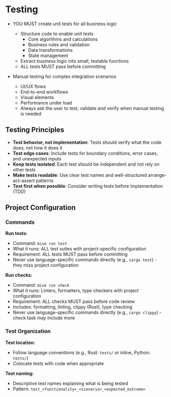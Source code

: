 # Testing

- YOU MUST create unit tests for all business logic
  - Structure code to enable unit tests
    - Core algorithms and calculations
    - Business rules and validation
    - Data transformations
    - State management
  - Extract business logic into small, testable functions
  - ALL tests MUST pass before committing

- Manual testing for complex integration scenarios
  - UI/UX flows
  - End-to-end workflows
  - Visual elements
  - Performance under load
  - Always ask the user to test, validate and verify when manual testing is needed

## Testing Principles

- **Test behavior, not implementation**: Tests should verify what the code does, not how it does it
- **Test edge cases**: Include tests for boundary conditions, error cases, and unexpected inputs
- **Keep tests isolated**: Each test should be independent and not rely on other tests
- **Make tests readable**: Use clear test names and well-structured arrange-act-assert patterns
- **Test first when possible**: Consider writing tests before implementation (TDD)

## Project Configuration

### Commands

**Run tests:**
- Command: `mise run test`
- What it runs: ALL test suites with project-specific configuration
- Requirement: ALL tests MUST pass before committing
- Never use language-specific commands directly (e.g., `cargo test`) - they miss project configuration

**Run checks:**
- Command: `mise run check`
- What it runs: Linters, formatters, type checkers with project configuration
- Requirement: ALL checks MUST pass before code review
- Includes: formatting, linting, clippy (Rust), type checking
- Never use language-specific commands directly (e.g., `cargo clippy`) - check task may include more

### Test Organization

**Test location:**
- Follow language conventions (e.g., Rust: `tests/` or inline, Python: `tests/`)
- Colocate tests with code when appropriate

**Test naming:**
- Descriptive test names explaining what is being tested
- Pattern: `test_<functionality>_<scenario>_<expected_outcome>`
